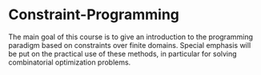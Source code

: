 # Constraint-Programming

The main goal of this course is to give an introduction to the programming paradigm based on constraints over finite domains. Special emphasis will be put on the practical use of these methods, in particular for solving combinatorial optimization problems.
